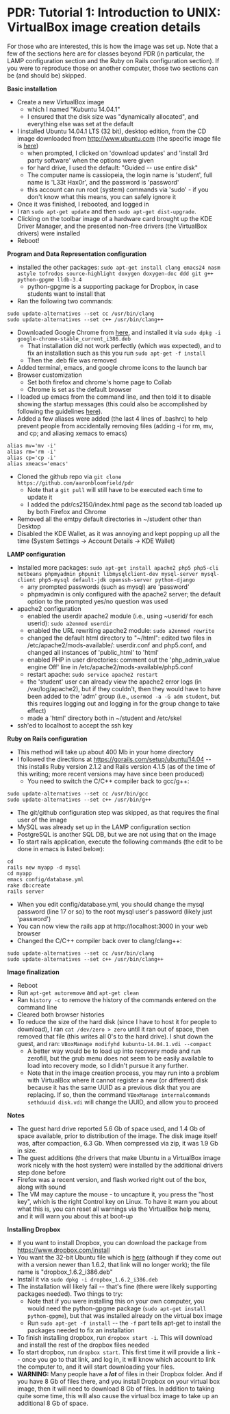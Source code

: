 PDR: Tutorial 1: Introduction to UNIX: VirtualBox image creation details
========================================================================

For those who are interested, this is how the image was set up.  Note that a few of the sections here are for classes beyond PDR (in particular, the LAMP configuration section and the Ruby on Rails configuration section).  If you were to reproduce those on another computer, those two sections can be (and should be) skipped.

**Basic installation**

- Create a new VirtualBox image
  - which I named "Kubuntu 14.04.1"
  - I ensured that the disk size was "dynamically allocated", and everything else was set at the default
- I installed Ubuntu 14.04.1 LTS (32 bit), desktop edition, from the CD image downloaded from http://www.ubuntu.com (the specific image file is [here](http://releases.ubuntu.com/14.04.1/ubuntu-14.04.1-desktop-i386.iso))
  - when prompted, I clicked on 'download updates' and 'install 3rd party software' when the options were given
  - for hard drive, I used the default: "Guided -- use entire disk"
  - The computer name is cassiopeia, the login name is 'student', full name is 'L33t Hax0r', and the password is 'password'
  - this account can run root (system) commands via 'sudo' - if you don't know what this means, you can safely ignore it
- Once it was finished, I rebooted, and logged in
- I ran `sudo apt-get update` and then `sudo apt-get dist-upgrade`.
- Clicking on the toolbar image of a hardware card brought up the KDE Driver Manager, and the presented non-free drivers (the VirtualBox drivers) were installed
- Reboot!

**Program and Data Representation configuration**

- installed the other packages: `sudo apt-get install clang emacs24 nasm astyle tofrodos source-highlight doxygen doxygen-doc ddd git g++ python-gpgme lldb-3.4`
  - python-gpgme is a supporting package for Dropbox, in case students want to install that
- Ran the following two commands:
```
sudo update-alternatives --set cc /usr/bin/clang
sudo update-alternatives --set c++ /usr/bin/clang++
```
- Downloaded Google Chrome from [here](https://www.google.com/intl/en/chrome/browser/), and installed it via `sudo dpkg -i google-chrome-stable_current_i386.deb`
  - That installation did not work perfectly (which was expected), and to fix an installation such as this you run `sudo apt-get -f install`
  - Then the .deb file was removed
- Added terminal, emacs, and google chrome icons to the launch bar
- Browser customization
  - Set both firefox and chrome's home page to Collab
  - Chrome is set as the default browser
- I loaded up emacs from the command line, and then told it to disable showing the startup messages (this could also be accomplished by following the guidelines [here](http://xenon.stanford.edu/~manku/dotemacs.html)).
- Added a few aliases were added (the last 4 lines of .bashrc) to help prevent people from accidentally removing files (adding -i for rm, mv, and cp; and aliasing xemacs to emacs)
```
alias mv='mv -i'
alias rm='rm -i'
alias cp='cp -i'
alias xmeacs='emacs'
```
- Cloned the github repo via `git clone https://github.com/aaronbloomfield/pdr`
  - Note that a `git pull` will still have to be executed each time to update it
  - I added the pdr/cs2150/index.html page as the second tab loaded up by both Firefox and Chrome
- Removed all the emtpy default directories in ~/student other than Desktop
- Disabled the KDE Wallet, as it was annoying and kept popping up all the time (System Settings -> Account Details -> KDE Wallet)

**LAMP configuration**

- Installed more packages: `sudo apt-get install apache2 php5 php5-cli netbeans phpmyadmin phpunit libmysqlclient-dev mysql-server mysql-client php5-mysql default-jdk openssh-server python-django`
  - any prompted passwords (such as mysql) are 'password'
  - phpmyadmin is only configured with the apache2 server; the default option to the prompted yes/no question was used
- apache2 configuration
  - enabled the userdir apache2 module (i.e., using ~userid/ for each userid): `sudo a2enmod userdir`
  - enabled the URL rewriting apache2 module: `sudo a2enmod rewrite`
  - changed the default html directory to "~/html": edited two files in /etc/apache2/mods-available/: userdir.conf and php5.conf, and changed all instances of 'public_html' to 'html'
  - enabled PHP in user directories: comment out the 'php_admin_value engine Off' line in /etc/apache2/mods-available/php5.conf
  - restart apache: `sudo service apache2 restart`
  - the 'student' user can already view the apache2 error logs (in /var/log/apache2), but if they couldn't, then they would have to have been added to the 'adm' group (i.e., `usermod -a -G adm student`, but this requires logging out and logging in for the group change to take effect)
  - made a 'html' directory both in ~/student and /etc/skel
- ssh'ed to localhost to accept the ssh key

**Ruby on Rails configuration**

- This method will take up about 400 Mb in your home directory
- I followed the directions at https://gorails.com/setup/ubuntu/14.04 -- this installs Ruby version 2.1.2 and Rails version 4.1.5 (as of the time of this writing; more recent versions may have since been produced)
  - You need to switch the C/C++ compiler back to gcc/g++:
```
sudo update-alternatives --set cc /usr/bin/gcc
sudo update-alternatives --set c++ /usr/bin/g++
```
  - The git/github configuration step was skipped, as that requires the final user of the image
  - MySQL was already set up in the LAMP configuration section
  - PostgreSQL is another SQL DB, but we are not using that on the image
- To start rails application, execute the following commands (the edit to be done in emacs is listed below):
```
cd
rails new myapp -d mysql
cd myapp
emacs config/database.yml
rake db:create
rails server
```
  - When you edit config/database.yml, you should change the mysql password (line 17 or so) to the root mysql user's password (likely just 'password')
  - You can now view the rails app at http://localhost:3000 in your web browser
- Changed the C/C++ compiler back over to clang/clang++:
```
sudo update-alternatives --set cc /usr/bin/clang
sudo update-alternatives --set c++ /usr/bin/clang++
```

**Image finalization**

- Reboot
- Run `apt-get autoremove` and `apt-get clean`
- Ran `history -c` to remove the history of the commands entered on the command line
- Cleared both browser histories
- To reduce the size of the hard disk (since I have to host it for people to download), I ran `cat /dev/zero > zero` until it ran out of space, then removed that file (this writes all 0's to the hard drive).  I shut down the guest, and ran: `VBoxManage modifyhd kubuntu-14.04.1.vdi --compact`
  - A better way would be to load up into recovery mode and run zerofill, but the grub menu does not seem to be easily available to load into recovery mode, so I didn't pursue it any further.
  - Note that in the image creation process, you may run into a problem with VirtualBox where it cannot register a new (or different) disk because it has the same UUID as a previous disk that you are replacing.  If so, then the command `VBoxManage internalcommands sethduuid disk.vdi` will change the UUID, and allow you to proceed

**Notes**

- The guest hard drive reported 5.6 Gb of space used, and 1.4 Gb of space available, prior to distribution of the image.  The disk image itself was, after compaction, 6.3 Gb.  When compressed via zip, it was 1.9 Gb in size.
- The guest additions (the drivers that make Ubuntu in a VirtualBox image work nicely with the host system) were installed by the additional drivers step done before
- Firefox was a recent version, and flash worked right out of the box, along with sound
- The VM may capture the mouse - to uncapture it, you press the "host key", which is the right Control key on Linux.  To have it warn you about what this is, you can reset all warnings via the VirtualBox help menu, and it will warn you about this at boot-up


**Installing Dropbox**

- If you want to install Dropbox, you can download the package from https://www.dropbox.com/install
- You want the 32-bit Ubuntu file which is [here](https://www.dropbox.com/download?dl=packages/ubuntu/dropbox_1.6.2_i386.deb) (although if they come out with a version newer than 1.6.2, that link will no longer work); the file name is "dropbox_1.6.2_i386.deb"
- Install it via `sudo dpkg -i dropbox_1.6.2_i386.deb`
- The installation will likely fail -- that's fine (there were likely supporting packages needed).  Two things to try:
  - Note that if you were installing this on your own computer, you would need the python-gpgme package (`sudo apt-get install python-gpgme`), but that was installed already on the virtual box image
  - Run `sudo apt-get -f install` -- the `-f` part tells apt-get to install the packages needed to fix an installation
- To finish installing dropbox, run `dropbox start -i`.  This will download and install the rest of the dropbox files needed
- To start dropbox, run `dropbox start`.  This first time it will provide a link -- once you go to that link, and log in, it will know which account to link the computer to, and it will start downloading your files.
- **WARNING:** Many people have a ***lot*** of files in their Dropbox folder.  And if you have 8 Gb of files there, and you install Dropbox on your virtual box image, then it will need to download 8 Gb of files.  In addition to taking quite some time, this will also cause the virtual box image to take up an additional 8 Gb of space.
